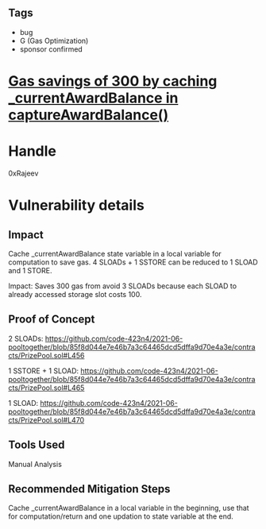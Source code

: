 ## Tags

- bug
- G (Gas Optimization)
- sponsor confirmed

# [Gas savings of 300 by caching _currentAwardBalance in captureAwardBalance()](https://github.com/code-423n4/2021-06-pooltogether-findings/issues/29) 

# Handle

0xRajeev


# Vulnerability details

## Impact

Cache _currentAwardBalance state variable in a local variable for computation to save gas. 4 SLOADs + 1 SSTORE can be reduced to 1 SLOAD and 1 STORE. 

Impact: Saves 300 gas from avoid 3 SLOADs because each SLOAD to already accessed storage slot costs 100.

## Proof of Concept

2 SLOADs: https://github.com/code-423n4/2021-06-pooltogether/blob/85f8d044e7e46b7a3c64465dcd5dffa9d70e4a3e/contracts/PrizePool.sol#L456

1 SSTORE + 1 SLOAD: https://github.com/code-423n4/2021-06-pooltogether/blob/85f8d044e7e46b7a3c64465dcd5dffa9d70e4a3e/contracts/PrizePool.sol#L465

1 SLOAD: https://github.com/code-423n4/2021-06-pooltogether/blob/85f8d044e7e46b7a3c64465dcd5dffa9d70e4a3e/contracts/PrizePool.sol#L470


## Tools Used

Manual Analysis

## Recommended Mitigation Steps

Cache _currentAwardBalance in a local variable in the beginning, use that for computation/return and one updation to state variable at the end.

